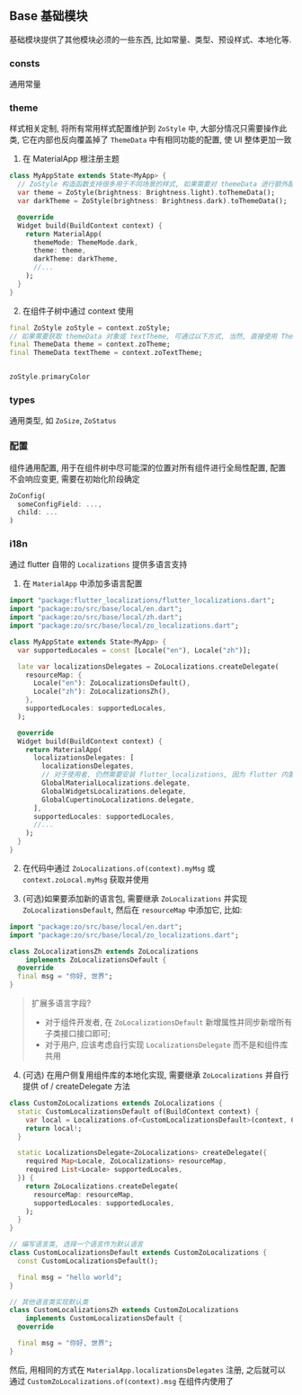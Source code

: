 ## Base 基础模块

基础模块提供了其他模块必须的一些东西, 比如常量、类型、预设样式、本地化等.

### consts

通用常量



### theme

样式相关定制, 将所有常用样式配置维护到 `ZoStyle` 中, 大部分情况只需要操作此类, 它在内部也反向覆盖掉了 `ThemeData` 中有相同功能的配置, 使 UI 整体更加一致

1. 在 MaterialApp 根注册主题
```dart
class MyAppState extends State<MyApp> {
  // ZoStyle 构造函数支持很多用于不同场景的样式, 如果需要对 themeData 进行额外配置, 在 toThemeData(themeData) 处传入自定义主题即可
  var theme = ZoStyle(brightness: Brightness.light).toThemeData();
  var darkTheme = ZoStyle(brightness: Brightness.dark).toThemeData();

  @override
  Widget build(BuildContext context) {
    return MaterialApp(
      themeMode: ThemeMode.dark,
      theme: theme,
      darkTheme: darkTheme,
      //...
    );  
  }
}
```

2. 在组件子树中通过 context 使用
```dart
final ZoStyle zoStyle = context.zoStyle;
// 如果需要获取 themeData 对象或 textTheme, 可通过以下方式, 当然, 直接使用 Theme.of(context) 获取也可以
final ThemeData theme = context.zoTheme;
final ThemeData textTheme = context.zoTextTheme;


zoStyle.primaryColor
```



### types

通用类型, 如 `ZoSize`, `ZoStatus`



### 配置

组件通用配置, 用于在组件树中尽可能深的位置对所有组件进行全局性配置, 配置不会响应变更, 需要在初始化阶段确定

```dart 
ZoConfig(
  someConfigField: ...,
  child: ...
)
```



### i18n

通过 flutter 自带的 `Localizations` 提供多语言支持

1. 在 `MaterialApp` 中添加多语言配置

```dart
import "package:flutter_localizations/flutter_localizations.dart";
import "package:zo/src/base/local/en.dart";
import "package:zo/src/base/local/zh.dart";
import "package:zo/src/base/local/zo_localizations.dart";

class MyAppState extends State<MyApp> {
  var supportedLocales = const [Locale("en"), Locale("zh")];

  late var localizationsDelegates = ZoLocalizations.createDelegate(
    resourceMap: {
      Locale("en"): ZoLocalizationsDefault(),
      Locale("zh"): ZoLocalizationsZh(),
    },
    supportedLocales: supportedLocales,
  );

  @override
  Widget build(BuildContext context) {
    return MaterialApp(
      localizationsDelegates: [
        localizationsDelegates,
        // 对于使用者, 仍然需要安装 flutter_localizations, 因为 flutter 内置组件需要它们
        GlobalMaterialLocalizations.delegate,
        GlobalWidgetsLocalizations.delegate,
        GlobalCupertinoLocalizations.delegate,
      ],
      supportedLocales: supportedLocales,
      //...
    );  
  }
}
```

2. 在代码中通过 `ZoLocalizations.of(context).myMsg` 或 `context.zoLocal.myMsg` 获取并使用


3. (可选)如果要添加新的语言包, 需要继承 `ZoLocalizations` 并实现 `ZoLocalizationsDefault`, 然后在 `resourceMap` 中添加它, 比如:

```dart
import "package:zo/src/base/local/en.dart";
import "package:zo/src/base/local/zo_localizations.dart";

class ZoLocalizationsZh extends ZoLocalizations
    implements ZoLocalizationsDefault {
  @override
  final msg = "你好, 世界";
}
```


> 扩展多语言字段?
> - 对于组件开发者, 在 `ZoLocalizationsDefault` 新增属性并同步新增所有子类接口接口即可;
> - 对于用户, 应该考虑自行实现 `LocalizationsDelegate` 而不是和组件库共用




4. (可选) 在用户侧复用组件库的本地化实现, 需要继承 `ZoLocalizations` 并自行提供 of / createDelegate 方法

```dart
class CustomZoLocalizations extends ZoLocalizations {
  static CustomLocalizationsDefault of(BuildContext context) {
    var local = Localizations.of<CustomLocalizationsDefault>(context, CustomLocalizationsDefault);
    return local!;
  }

  static LocalizationsDelegate<ZoLocalizations> createDelegate({
    required Map<Locale, ZoLocalizations> resourceMap,
    required List<Locale> supportedLocales,
  }) {
    return ZoLocalizations.createDelegate(
      resourceMap: resourceMap,
      supportedLocales: supportedLocales,
    );
  }
}

// 编写语言类, 选择一个语言作为默认语言
class CustomLocalizationsDefault extends CustomZoLocalizations {
  const CustomLocalizationsDefault();

  final msg = "hello world";
}

// 其他语言类实现默认类
class CustomLocalizationsZh extends CustomZoLocalizations
    implements CustomLocalizationsDefault {
  @override

  final msg = "你好, 世界";
}
```

然后, 用相同的方式在 `MaterialApp.localizationsDelegates` 注册, 之后就可以通过 `CustomZoLocalizations.of(context).msg` 在组件内使用了